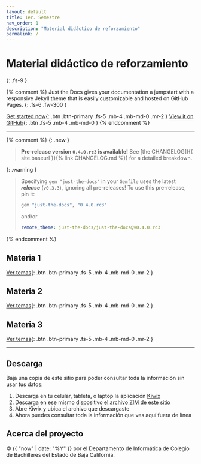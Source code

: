 ```yaml
---
layout: default
title: 1er. Semestre
nav_order: 1
description: "Material didáctico de reforzamiento"
permalink: /
---
```


# Material didáctico de reforzamiento
{: .fs-9 }

{% comment %}
Just the Docs gives your documentation a jumpstart with a responsive Jekyll theme that is easily customizable and hosted on GitHub Pages.
{: .fs-6 .fw-300 }

[Get started now](#getting-started){: .btn .btn-primary .fs-5 .mb-4 .mb-md-0 .mr-2 } [View it on GitHub](https://github.com/just-the-docs/just-the-docs){: .btn .fs-5 .mb-4 .mb-md-0 }
{% endcomment %}

---
{% comment %}
{: .new }
> **Pre-release version `0.4.0.rc3` is available!**
> See [the CHANGELOG]({{ site.baseurl }}{% link CHANGELOG.md %}) for a detailed breakdown.

{: .warning }
> Specifying `gem "just-the-docs"` in your `Gemfile` uses the latest ***release*** (`v0.3.3`), ignoring all pre-releases!
> To use this pre-release, pin it:
> ```ruby
> gem "just-the-docs", "0.4.0.rc3"
> ```
> and/or
> ```yaml
> remote_theme: just-the-docs/just-the-docs@v0.4.0.rc3
> ```
{% endcomment %}

## Materia 1

[Ver temas](/materia-1){: .btn .btn-primary .fs-5 .mb-4 .mb-md-0 .mr-2 }

## Materia 2

[Ver temas](/materia-2){: .btn .btn-primary .fs-5 .mb-4 .mb-md-0 .mr-2 }

## Materia 3

[Ver temas](/materia-3){: .btn .btn-primary .fs-5 .mb-4 .mb-md-0 .mr-2 }

---

## Descarga

Baja una copia de este sitio para poder consultar toda la información sin usar tus datos:

1. Descarga en tu celular, tableta, o laptop la aplicación [Kiwix](https://www.kiwix.org/en/download/)
1. Descarga en ese mismo dispositivo [el archivo ZIM de este sitio](/assets/demo-asesorias.zim)
1. Abre Kiwix y ubica el archivo que descargaste
1. Ahora puedes consultar toda la información que ves aquí fuera de línea

## Acerca del proyecto

&copy; {{ "now" | date: "%Y" }} por el Departamento de Informática de Colegio de Bachilleres del Estado de Baja California.